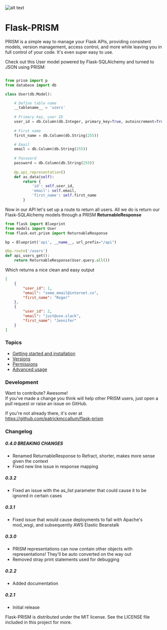 ![alt text](_static/prism_small.png "Flask-PRISM")

Flask-PRISM
=============

PRISM is a simple way to manage your Flask APIs, providing consistent models, version management, access control, and more while leaving you in full control of your code. It's even super easy to use.

Check out this User model powered by Flask-SQLAlchemy and turned to JSON using PRISM:

```python

from prism import p
from database import db

class User(db.Model):

    # Define table name
    __tablename__ = 'users'
 
    # Primary key, user ID
    user_id = db.Column(db.Integer, primary_key=True, autoincrement=True)
 
    # First name
    first_name = db.Column(db.String(255))

    # Email
    email = db.Column(db.String(255))
 
    # Password
    password = db.Column(db.String(255))
 
    @p.api_representation()
    def as_data(self):
        return {
            'id': self.user_id,
            'email': self.email,
            'first_name': self.first_name
        }
```

Now in our API let's set up a route to return all users. All we do is return our Flask-SQLAlchemy models through a PRISM **ReturnableResponse**

```python
from flask import Blueprint
from models import User
from flask.ext.prism import ReturnableResponse

bp = Blueprint('api', __name__, url_prefix="/api")

@bp.route('/users')
def api_users_get():
    return ReturnableResponse(User.query.all())

```

Which returns a nice clean and easy output
```json
[
    {
        "user_id": 1,
        "email": "some_email@internet.co",
        "first_name": "Roger"
    },
    {
        "user_id": 2,
        "email": "just@use.slack",
        "first_name": "Jennifer"
    }
]
```


### Topics

- [Getting started and installation](quickstart.html)
- [Versions](versions.html)
- [Permissions](permissions.html)
- [Advanced usage](advanced.html)






### Development

Want to contribute? Awesome!  
If you've made a change you think will help other PRISM users, just open a pull request or raise an issue on GitHub.

If you're not already there, it's over at <https://github.com/patrickmccallum/flask-prism>


### Changelog
##### 0.4.0 BREAKING CHANGES
- Renamed ReturnableResponse to Refract, shorter, makes more sense given the context
- Fixed new line issue in response mapping

##### 0.3.2
- Fixed an issue with the as_list parameter that could cause it to be ignored in certain cases

##### 0.3.1
- Fixed issue that would cause deployments to fail with Apache's mod_wsgi, and subsequently AWS Elastic Beanstalk

##### 0.3.0
- PRISM representations can now contain other objects with representations! They'll be auto converted on the way out
- Removed stray print statements used for debugging

##### 0.2.2
- Added documentation

##### 0.2.1
 - Initial release


Flask-PRISM is distributed under the MIT license. See the LICENSE file included in this project for more.



